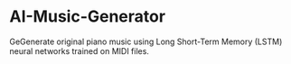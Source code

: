 # AI-Music-Generator
GeGenerate original piano music using Long Short-Term Memory (LSTM) neural networks trained on MIDI files.
